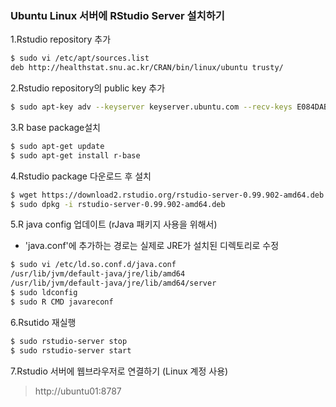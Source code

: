 ### Ubuntu Linux 서버에 RStudio Server 설치하기

1.Rstudio repository 추가
```sh
$ sudo vi /etc/apt/sources.list
deb http://healthstat.snu.ac.kr/CRAN/bin/linux/ubuntu trusty/
```
2.Rstudio repository의 public key 추가
```sh
$ sudo apt-key adv --keyserver keyserver.ubuntu.com --recv-keys E084DAB9
```
3.R base package설치
```sh
$ sudo apt-get update
$ sudo apt-get install r-base 
```
4.Rstudio package 다운로드 후 설치
```sh
$ wget https://download2.rstudio.org/rstudio-server-0.99.902-amd64.deb
$ sudo dpkg -i rstudio-server-0.99.902-amd64.deb
```
5.R java config 업데이트 (rJava 패키지 사용을 위해서)
  - 'java.conf'에 추가하는 경로는 실제로 JRE가 설치된 디렉토리로 수정
```sh
$ sudo vi /etc/ld.so.conf.d/java.conf
/usr/lib/jvm/default-java/jre/lib/amd64
/usr/lib/jvm/default-java/jre/lib/amd64/server
$ sudo ldconfig
$ sudo R CMD javareconf
```
6.Rsutido 재실행
```sh
$ sudo rstudio-server stop
$ sudo rstudio-server start
```
7.Rstudio 서버에 웹브라우저로 연결하기 (Linux 계정 사용)
  > http://ubuntu01:8787
